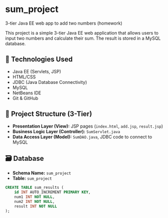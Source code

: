# sum_project
3-tier Java EE web app to add two numbers (homework)

This project is a simple 3-tier Java EE web application that allows users to input two numbers and calculate their sum. The result is stored in a MySQL database.

## 🔧 Technologies Used
- Java EE (Servlets, JSP)
- HTML/CSS
- JDBC (Java Database Connectivity)
- MySQL
- NetBeans IDE
- Git & GitHub

## 📂 Project Structure (3-Tier)
- **Presentation Layer (View):** JSP pages (`index.html`, `add.jsp`, `result.jsp`)
- **Business Logic Layer (Controller):** `SumServlet.java`
- **Data Access Layer (Model):** `SumDAO.java`, JDBC code to connect to MySQL

## 🗃️ Database
- **Schema Name:** `sum_project`
- **Table:** `sum_project`
```sql
CREATE TABLE sum_results (
    id INT AUTO_INCREMENT PRIMARY KEY,
    num1 INT NOT NULL,
    num2 INT NOT NULL,
    result INT NOT NULL
);
